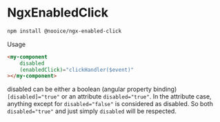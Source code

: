 # NgxEnabledClick

```bash
npm install @nooice/ngx-enabled-click
```

Usage

```html
<my-component
	disabled
	(enabledClick)="clickHandler($event)"
></my-component>
```

disabled can be either a boolean (angular property binding) `[disabled]="true"` or an attribute `disabled="true"`. In the attribute case, anything except for `disabled="false"` is considered as disabled. So both `disabled="true"` and just simply `disabled` will be respected.
